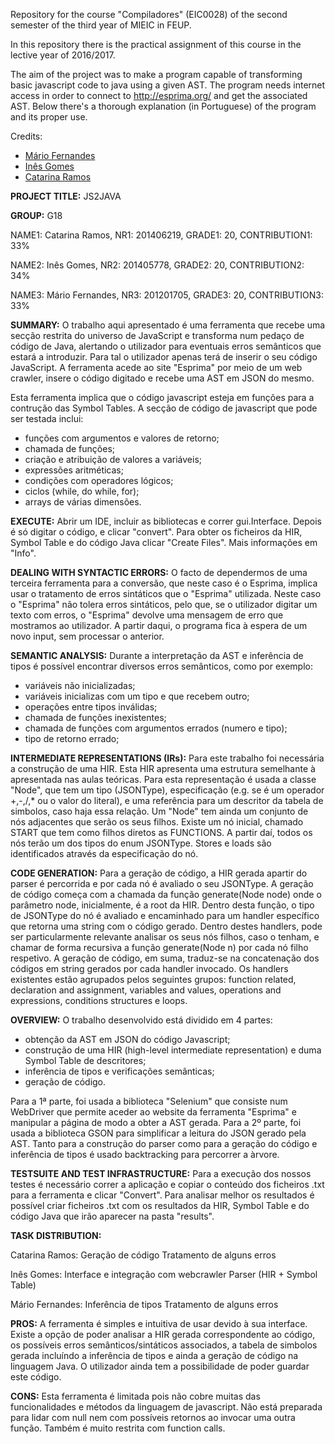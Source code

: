Repository for the course "Compiladores" (EIC0028) of the second semester of the third year of MIEIC in FEUP.

In this repository there is the practical assignment of this course in the lective year of 2016/2017.

The aim of the project was to make a program capable of transforming basic javascript code to java using a given AST.
The program needs internet access in order to connect to http://esprima.org/ and get the associated AST.
Below there's a thorough explanation (in Portuguese) of the program and its proper use.

Credits:
* [Mário Fernandes](https://github.com/MarioFernandes73)
* [Inês Gomes](https://github.com/inesgomes)
* [Catarina Ramos](https://github.com/catramos96)

**PROJECT TITLE:** JS2JAVA

**GROUP:** G18

NAME1: Catarina Ramos, NR1: 201406219, GRADE1: 20, CONTRIBUTION1: 33%

NAME2: Inês Gomes, NR2: 201405778, GRADE2: 20, CONTRIBUTION2: 34%

NAME3: Mário Fernandes, NR3: 201201705, GRADE3: 20, CONTRIBUTION3: 33%
 
**SUMMARY:** O trabalho aqui apresentado é uma ferramenta que recebe uma secção restrita do universo de JavaScript e transforma num pedaço de código de Java, 
alertando o utilizador para eventuais erros semânticos que estará a introduzir. Para tal o utilizador apenas terá de inserir o seu código JavaScript. 
A ferramenta acede ao site "Esprima" por meio de um web crawler, insere o código digitado e recebe uma AST em JSON do mesmo. 
  
Esta ferramenta implica que o código javascript esteja em funções para a contrução das Symbol Tables. A secção de código de javascript que pode ser testada inclui:

 * funções com argumentos e valores de retorno;
 * chamada de funções;
 * criação e atribuição de valores a variáveis;
 * expressões aritméticas;
 * condições com operadores lógicos;
 * ciclos (while, do while, for);
 * arrays de várias dimensões.
 
 
**EXECUTE:** Abrir um IDE, incluir as bibliotecas e correr gui.Interface. Depois é só digitar o código, e clicar "convert". Para obter os ficheiros da HIR, Symbol Table e do código Java clicar "Create Files". Mais informações em "Info".
 
**DEALING WITH SYNTACTIC ERRORS:** O facto de dependermos de uma terceira ferramenta para a conversão, que neste caso é o Esprima, implica usar o tratamento 
de erros sintáticos que o "Esprima" utilizada. Neste caso o "Esprima" não tolera erros sintáticos, pelo que, se o utilizador digitar um texto com erros, o 
"Esprima" devolve uma mensagem de erro que mostramos ao utilizador. A partir daqui, o programa fica à espera de um novo input, sem processar o anterior.
 
**SEMANTIC ANALYSIS:** Durante a interpretação da AST e inferência de tipos é possível encontrar diversos erros semânticos, como por exemplo:

 * variáveis não inicializadas;
 * variáveis inicializas com um tipo e que recebem outro;
 * operações entre tipos inválidas;
 * chamada de funções inexistentes;
 * chamada de funções com argumentos errados (numero e tipo);
 * tipo de retorno errado; 
 
**INTERMEDIATE REPRESENTATIONS (IRs):** Para este trabalho foi necessária a construção de uma HIR. Esta HIR apresenta uma estrutura semelhante à apresentada nas aulas teóricas. 
Para esta representação é usada a classe "Node", que tem um tipo (JSONType), especificação (e.g. se é um operador +,-,/,* ou o valor do literal), e uma referência para um descritor
da tabela de simbolos, caso haja essa relação. Um "Node" tem ainda um conjunto de nós adjacentes que serão os seus filhos. 
Existe um nó inicial, chamado START que tem como filhos diretos as FUNCTIONS. A partir daí, todos os nós terão um dos tipos do enum JSONType. Stores e loads são identificados através 
da especificação do nó. 
 
**CODE GENERATION:** Para a geração de código, a HIR gerada apartir do parser é percorrida e por cada nó é avaliado o seu JSONType. A geração de código começa com a chamada da função generate(Node node) onde o parâmetro node, inicialmente, é a root da HIR. Dentro desta função, o tipo de JSONType do nó é avaliado e encaminhado para um handler específico que retorna uma string com o código gerado. Dentro destes handlers, pode ser particularmente relevante analisar os seus nós filhos, caso o tenham, e chamar de forma recursiva a função generate(Node n) por cada nó filho respetivo. A geração de código, em suma, traduz-se na concatenação dos códigos em string gerados por cada handler invocado. Os handlers existentes estão agrupados pelos seguintes grupos: function related, declaration and assignment, variables and values, operations and expressions, conditions structures e loops.
 
**OVERVIEW:** O trabalho desenvolvido está dividido em 4 partes: 

  * obtenção da AST em JSON do código Javascript;
  * construção de uma HIR (high-level intermediate representation) e duma Symbol Table de descritores; 
  * inferência de tipos e verificações semânticas;
  * geração de código.
  
Para a 1ª parte, foi usada a biblioteca "Selenium" que consiste num WebDriver que permite aceder ao website da ferramenta "Esprima" e manipular a página de modo
a obter a AST gerada. 
Para a 2º parte, foi usada a biblioteca GSON para simplificar a leitura do JSON gerado pela AST. 
Tanto para a construção do parser como para a geração do código e inferência de tipos é usado backtracking para percorrer a àrvore.
 
**TESTSUITE AND TEST INFRASTRUCTURE:** Para a execução dos nossos testes é necessário correr a aplicação e copiar o conteúdo dos ficheiros .txt para a ferramenta
e clicar "Convert". Para analisar melhor os resultados é possível criar ficheiros .txt com os resultados da HIR, Symbol Table e do código Java que irão aparecer
na pasta "results".
 
**TASK DISTRIBUTION:**

Catarina Ramos:
Geração de código
Tratamento de alguns erros

Inês Gomes:
Interface e integração com webcrawler
Parser (HIR + Symbol Table)

Mário Fernandes:
Inferência de tipos
Tratamento de alguns erros

**PROS:**
A ferramenta é simples e intuitiva de usar devido à sua interface.
Existe a opção de poder analisar a HIR gerada correspondente ao código, os possíveis erros semânticos/sintáticos associados, a tabela de simbolos gerada incluíndo a inferência de tipos e ainda a geração de código na linguagem Java.
O utilizador ainda tem a possibilidade de poder guardar este código. 
 
**CONS:**
Esta ferramenta é limitada pois não cobre muitas das funcionalidades e métodos da linguagem de javascript.
Não está preparada para lidar com null nem com possíveis retornos ao invocar uma outra função. Também é muito restrita com function calls.
